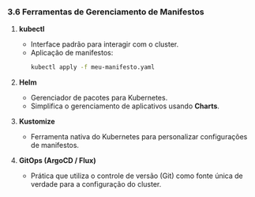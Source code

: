 ### **3.6 Ferramentas de Gerenciamento de Manifestos**

1. **kubectl**  
   - Interface padrão para interagir com o cluster.  
   - Aplicação de manifestos:  
     ```bash
     kubectl apply -f meu-manifesto.yaml
     ```

2. **Helm**  
   - Gerenciador de pacotes para Kubernetes.  
   - Simplifica o gerenciamento de aplicativos usando **Charts**.  

3. **Kustomize**  
   - Ferramenta nativa do Kubernetes para personalizar configurações de manifestos.

4. **GitOps (ArgoCD / Flux)**  
   - Prática que utiliza o controle de versão (Git) como fonte única de verdade para a configuração do cluster.
